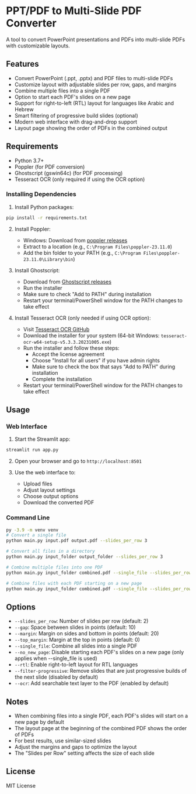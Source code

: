 # PPT/PDF to Multi-Slide PDF Converter

A tool to convert PowerPoint presentations and PDFs into multi-slide PDFs with customizable layouts.

## Features

- Convert PowerPoint (.ppt, .pptx) and PDF files to multi-slide PDFs
- Customize layout with adjustable slides per row, gaps, and margins
- Combine multiple files into a single PDF
- Option to start each PDF's slides on a new page
- Support for right-to-left (RTL) layout for languages like Arabic and Hebrew
- Smart filtering of progressive build slides (optional)
- Modern web interface with drag-and-drop support
- Layout page showing the order of PDFs in the combined output

## Requirements

- Python 3.7+
- Poppler (for PDF conversion)
- Ghostscript (gswin64c) (for PDF processing)
- Tesseract OCR (only required if using the OCR option)

### Installing Dependencies

1. Install Python packages:
```bash
pip install -r requirements.txt
```

2. Install Poppler:
   - Windows: Download from [poppler releases](https://github.com/oschwartz10612/poppler-windows/releases/)
   - Extract to a location (e.g., `C:\Program Files\poppler-23.11.0`)
   - Add the bin folder to your PATH (e.g., `C:\Program Files\poppler-23.11.0\Library\bin`)

3. Install Ghostscript:
   - Download from [Ghostscript releases](https://github.com/ArtifexSoftware/ghostpdl-downloads/releases)
   - Run the installer
   - Make sure to check "Add to PATH" during installation
   - Restart your terminal/PowerShell window for the PATH changes to take effect

4. Install Tesseract OCR (only needed if using OCR option):
   - Visit [Tesseract OCR GitHub](https://github.com/UB-Mannheim/tesseract/wiki)
   - Download the installer for your system (64-bit Windows: `tesseract-ocr-w64-setup-v5.3.3.20231005.exe`)
   - Run the installer and follow these steps:
     - Accept the license agreement
     - Choose "Install for all users" if you have admin rights
     - Make sure to check the box that says "Add to PATH" during installation
     - Complete the installation
   - Restart your terminal/PowerShell window for the PATH changes to take effect

## Usage

### Web Interface

1. Start the Streamlit app:
```bash
streamlit run app.py
```

2. Open your browser and go to `http://localhost:8501`

3. Use the web interface to:
   - Upload files
   - Adjust layout settings
   - Choose output options
   - Download the converted PDF

### Command Line

```bash
py -3.9 -m venv venv 
# Convert a single file
python main.py input.pdf output.pdf --slides_per_row 3

# Convert all files in a directory
python main.py input_folder output_folder --slides_per_row 3

# Combine multiple files into one PDF
python main.py input_folder combined.pdf --single_file --slides_per_row 3

# Combine files with each PDF starting on a new page
python main.py input_folder combined.pdf --single_file --slides_per_row 3 --no_new_page
```

## Options

- `--slides_per_row`: Number of slides per row (default: 2)
- `--gap`: Space between slides in points (default: 10)
- `--margin`: Margin on sides and bottom in points (default: 20)
- `--top_margin`: Margin at the top in points (default: 0)
- `--single_file`: Combine all slides into a single PDF
- `--no_new_page`: Disable starting each PDF's slides on a new page (only applies when --single_file is used)
- `--rtl`: Enable right-to-left layout for RTL languages
- `--filter-progressive`: Remove slides that are just progressive builds of the next slide (disabled by default)
- `--ocr`: Add searchable text layer to the PDF (enabled by default)

## Notes

- When combining files into a single PDF, each PDF's slides will start on a new page by default
- The layout page at the beginning of the combined PDF shows the order of PDFs
- For best results, use similar-sized slides
- Adjust the margins and gaps to optimize the layout
- The "Slides per Row" setting affects the size of each slide

## License

MIT License